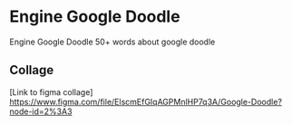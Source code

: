 # Engine Google Doodle
Engine Google Doodle
50+ words about google doodle

##  Collage
[Link to figma collage] https://www.figma.com/file/ElscmEfGIqAGPMnlHP7q3A/Google-Doodle?node-id=2%3A3

